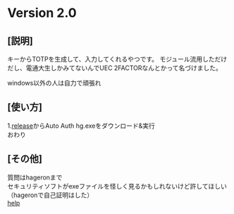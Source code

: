 # Version 2.0

## [説明] 
キーからTOTPを生成して、入力してくれるやつです。
モジュール流用しただけだし、電通大生しかみてないんでUEC 2FACTORなんとかって名づけました。

windows以外の人は自力で頑張れ

## [使い方]
1.[release](https://github.com/hageron1229/UEC-2FACTOR-AUTHENTICATION/releases/tag/v2.0)からAuto Auth hg.exeをダウンロード&実行<br>
おわり

## [その他]
質問はhageronまで<br>
セキュリティソフトがexeファイルを怪しく見るかもしれないけど許してほしい（hageronで自己証明はした）<br>
[help](https://hageron1229.github.io/UEC-2FACTOR-AUTHENTICATION/help/)

